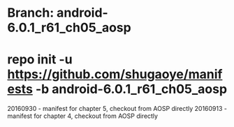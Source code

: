 # Branch: android-6.0.1_r61_ch05_aosp
# repo init -u https://github.com/shugaoye/manifests -b android-6.0.1_r61_ch05_aosp

20160930 - manifest for chapter 5, checkout from AOSP directly
20160913 - manifest for chapter 4, checkout from AOSP directly
